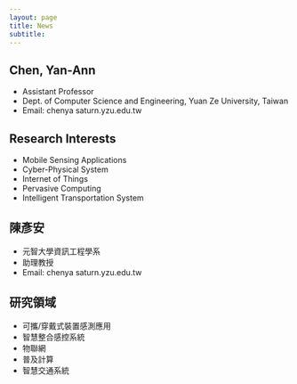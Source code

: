 ```yaml
---
layout: page
title: News
subtitle:
---
```


## Chen, Yan-Ann
- Assistant Professor
- Dept. of Computer Science and Engineering, Yuan Ze University, Taiwan
- Email: chenya <i class="fa fa-at" aria-hidden="true"></i> saturn.yzu.edu.tw

## Research Interests
- Mobile Sensing Applications
- Cyber-Physical System
- Internet of Things
- Pervasive Computing
- Intelligent Transportation System

## 陳彥安
- 元智大學資訊工程學系
- 助理教授
- Email: chenya <i class="fa fa-at" aria-hidden="true"></i> saturn.yzu.edu.tw

## 研究領域
- 可攜/穿戴式裝置感測應用
- 智慧整合感控系統
- 物聯網
- 普及計算
- 智慧交通系統